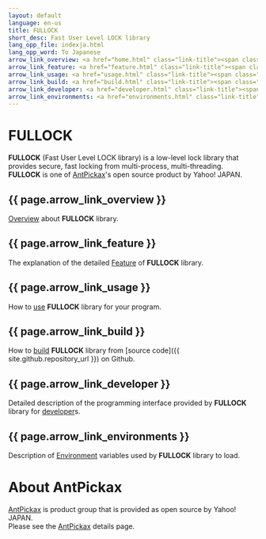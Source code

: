 ```yaml
---
layout: default
language: en-us
title: FULLOCK
short_desc: Fast User Level LOCK library
lang_opp_file: indexja.html
lang_opp_word: To Japanese
arrow_link_overview: <a href="home.html" class="link-title"><span class="arrow-base link-arrow-right"></span>Overview</a>
arrow_link_feature: <a href="feature.html" class="link-title"><span class="arrow-base link-arrow-right"></span>Features</a>
arrow_link_usage: <a href="usage.html" class="link-title"><span class="arrow-base link-arrow-right"></span>Usage</a>
arrow_link_build: <a href="build.html" class="link-title"><span class="arrow-base link-arrow-right"></span>Build</a>
arrow_link_developer: <a href="developer.html" class="link-title"><span class="arrow-base link-arrow-right"></span>Developer</a>
arrow_link_environments: <a href="environments.html" class="link-title"><span class="arrow-base link-arrow-right"></span>Environments</a>
---
```


# **FULLOCK**
**FULLOCK** (Fast User Level LOCK library) is a low-level lock library that provides secure, fast locking from multi-process, multi-threading.  
**FULLOCK** is one of [AntPickax](https://antpick.ax/)'s open source product by Yahoo! JAPAN.

## {{ page.arrow_link_overview }}
[Overview](home.html) about **FULLOCK** library.

## {{ page.arrow_link_feature }}
The explanation of the detailed [Feature](featureja.html) of **FULLOCK** library.

## {{ page.arrow_link_usage }}
How to [use](usage.html) **FULLOCK** library for your program.

## {{ page.arrow_link_build }}
How to [build](buildja.html) **FULLOCK** library from [source code]({{ site.github.repository_url }}) on Github.

## {{ page.arrow_link_developer }}
Detailed description of the programming interface provided by **FULLOCK** library for [developer](developer.html)s.

## {{ page.arrow_link_environments }}
Description of [Environment](environments.html) variables used by **FULLOCK** library to load.

# **About AntPickax**
[AntPickax](https://antpick.ax/) is product group that is provided as open source by Yahoo! JAPAN.  
Please see the [AntPickax](https://antpick.ax/) details page.
